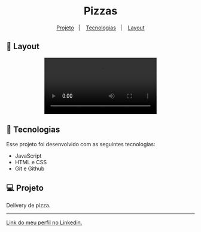 <h1 align="center"> Pizzas </h1>

<p align="center">
  <a href="#-projeto">Projeto</a>&nbsp;&nbsp;&nbsp;|&nbsp;&nbsp;&nbsp;
  <a href="#-tecnologias">Tecnologias</a>&nbsp;&nbsp;&nbsp;|&nbsp;&nbsp;&nbsp;
  <a href="#-layout">Layout</a>
</p>

## 🔖 Layout

<p align="center">
  <video src="https://user-images.githubusercontent.com/111329429/227777588-a3b5081f-4c80-45e1-b718-5041acb3ebfd.mp4">
</p>

## 🚀 Tecnologias

Esse projeto foi desenvolvido com as seguintes tecnologias:

- JavaScript
- HTML e CSS
- Git e Github

## 💻 Projeto

Delivery de pizza.

---

[Link do meu perfil no Linkedin.](https://www.linkedin.com/in/felipe-moises-4a1b58248/)
